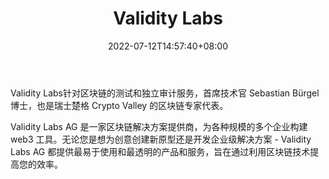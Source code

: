 ﻿---
weight: 
title: "Validity Labs"
description: "针对区块链的测试和独立审计服务，首席技术官 Sebastian Bürgel 博士，也是瑞士楚格 Crypto Valley 的区块链专家代表"
date: 2022-07-12T14:57:40+08:00
lastmod: 2022-07-12T14:57:40+08:00
draft: false
authors: ["Simon"]
featuredImage: "validity-labs.jpg"
link: "https://validitylabs.org/"
tags: ["安全机构","Validity Labs"]
categories: ["navigation"]
navigation: ["安全机构"]
lightgallery: true
toc: true
pinned: false
recommend: false
recommend1: false
---
Validity Labs针对区块链的测试和独立审计服务，首席技术官 Sebastian Bürgel 博士，也是瑞士楚格 Crypto Valley 的区块链专家代表。

Validity Labs AG 是一家区块链解决方案提供商，为各种规模的多个企业构建 web3 工具。无论您是想为创意创建新原型还是开发企业级解决方案 - Validity Labs AG 都提供最易于使用和最透明的产品和服务，旨在通过利用区块链技术提高您的效率。

